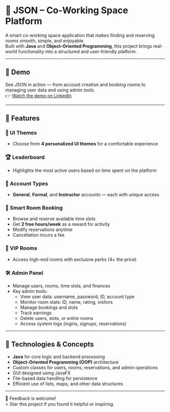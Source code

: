 # 🏢 JSON – Co-Working Space Platform

A smart co-working space application that makes finding and reserving rooms smooth, simple, and enjoyable.  
Built with **Java** and **Object-Oriented Programming**, this project brings real-world functionality into a structured and user-friendly platform.

---

## 🎥 Demo

See JSON in action — from account creation and booking rooms to managing user data and using admin tools.  
👉 [Watch the demo on LinkedIn](https://www.linkedin.com/posts/abdelazizadel_java-oop-desktopapp-activity-7340931457038581762-KlLQ?utm_source=social_share_send&utm_medium=member_desktop_web&rcm=ACoAADaCgBMBzV7FlkRFVyTib3IPTd5a6hxzLkA)

---

## 🚀 Features

### 🎨 UI Themes
- Choose from **4 personalized UI themes** for a comfortable experience

### 🏆 Leaderboard
- Highlights the most active users based on time spent on the platform

### 🔐 Account Types
- **General**, **Formal**, and **Instructor** accounts — each with unique access

### 📅 Smart Room Booking
- Browse and reserve available time slots  
- Get **2 free hours/week** as a reward for activity  
- Modify reservations anytime  
- Cancellation incurs a fee

### 👑 VIP Rooms
- Access high-end rooms with exclusive perks (4× the price)

### 🛠️ Admin Panel
- Manage users, rooms, time slots, and finances
- Key admin tools:
  - View user data: username, password, ID, account type
  - Monitor room stats: ID, name, rating, visitors
  - Manage bookings and slots
  - Track earnings
  - Delete users, slots, or entire rooms
  - Access system logs (logins, signups, reservations)

---

## 🧠 Technologies & Concepts

- **Java** for core logic and backend processing  
- **Object-Oriented Programming (OOP)** architecture  
- Custom classes for users, rooms, reservations, and admin operations  
- GUI designed using JavaFX  
- File-based data handling for persistence  
- Efficient use of lists, maps, and other data structures

---

💬 Feedback is welcome!  
⭐ Star this project if you found it helpful or inspiring.
